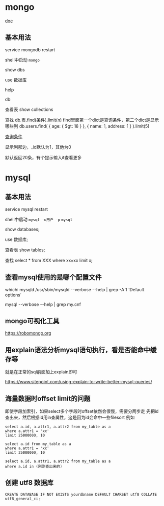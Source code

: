 mongo
===

[doc](http://docs.mongodb.org/manual/)

基本用法
---

service mongodb restart

shell中启动 `mongo`

show dbs

use 数据库

help

db

查看表
show collections

查找
db.表.find(条件).limit(n)
find里面第一个dict是查询条件，第二个dict是显示哪些列
db.users.find( { age: { $gt: 18 } }, { name: 1, address: 1 } ).limit(5)

[查询条件](http://docs.mongodb.org/manual/reference/operator/query/#query-selectors)

显示列那边，_id默认为1，其他为0

默认返回20条，有个提示输入it查看更多

mysql
===

基本用法
---

service mysql restart

shell中启动 `mysql -u用户 -p` `mysql`

show databases;

use 数据库;

查看表
show tables;

查找
select * from XXX where xx=xx limit x;

查看mysql使用的是哪个配置文件
---

whichi mysqld
/usr/sbin/mysqld --verbose --help | grep -A 1 'Default options'

mysql --verbose --help | grep my.cnf


mongo可视化工具
---

https://robomongo.org


用explain语法分析mysql语句执行，看是否能命中缓存等
---
就是在正常的sql前面加上explain即可

https://www.sitepoint.com/using-explain-to-write-better-mysql-queries/


海量数据时offset limit的问题
----
即使字段加索引，如果select多个字段时offset依然会很慢，需要分两步走
先把id查出来，然后根据id用in查属性，这是因为id会命中一些filesort
例如

```
select a.id, a.attr1, a.attr2 from my_table as a
where a.attr1 = 'xx'
limit 25000000, 10
```

```
select a.id from my_table as a
where a.attr1 = 'xx'
limit 25000000, 10

select a.id, a.attr1, a.attr2 from my_table as a
where a.id in (刚刚查出来的)
```

创建 utf8 数据库
---

    CREATE DATABASE IF NOT EXISTS yourdbname DEFAULT CHARSET utf8 COLLATE utf8_general_ci;
